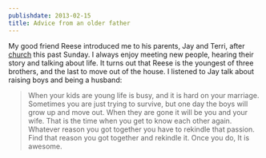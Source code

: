 ```yaml
---
publishdate: 2013-02-15
title: Advice from an older father
---
```


My good friend Reese introduced me to his parents, Jay and Terri, after
[church](http://augustgate.com) this past Sunday. I always enjoy meeting new
people, hearing their story and talking about life. It turns out that Reese is
the youngest of three brothers, and the last to move out of the house. I
listened to Jay talk about raising boys and being a husband:

> When your kids are young life is busy, and it is hard on your marriage.
> Sometimes you are just trying to survive, but one day the boys will grow up
> and move out. When they are gone it will be you and your wife. That is the
> time when you get to know each other again. Whatever reason you got together
> you have to rekindle that passion. Find that reason you got together and
> rekindle it. Once you do, It is awesome.
